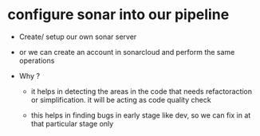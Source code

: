 # configure sonar into our pipeline

* Create/ setup our own sonar server
* or we can create an account in sonarcloud and perform the same operations

* Why ?
    * it helps in detecting the areas in the code that needs refactoraction or simplification. it will be acting as code quality check 

    * this helps in finding bugs in early stage like dev, so we can fix in at that particular stage only 